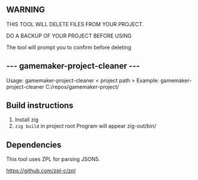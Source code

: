## WARNING
THIS TOOL WILL DELETE FILES FROM YOUR PROJECT.

DO A BACKUP OF YOUR PROJECT BEFORE USING

The tool will prompt you to confirm before deleting

## --- gamemaker-project-cleaner ---
Usage: gamemaker-project-cleaner < project path >
Example: gamemaker-project-cleaner C:/repos/gamemaker-project/

## Build instructions
1) Install zig
2) `zig build` in project root
Program will appear zig-out/bin/

## Dependencies
This tool uses ZPL for parsing JSON5.

https://github.com/zpl-c/zpl
